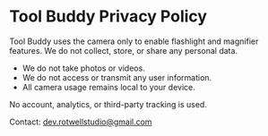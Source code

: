 # Tool Buddy Privacy Policy

Tool Buddy uses the camera only to enable flashlight and magnifier features. We do not collect, store, or share any personal data.

- We do not take photos or videos.
- We do not access or transmit any user information.
- All camera usage remains local to your device.

No account, analytics, or third-party tracking is used.

Contact: dev.rotwellstudio@gmail.com
